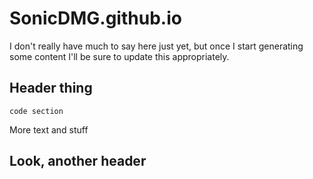 # SonicDMG.github.io

I don't really have much to say here just yet, but once I start generating some content 
I'll be sure to update this appropriately.

## Header thing

```
code section
```

More text and stuff


##  Look, another header
